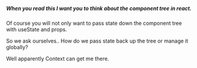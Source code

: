 ##### When you read this I want you to think about the component tree in react.

Of course you will not only want to pass state down the component tree with useState and props.

So we ask ourselves.. How do we pass state back up the tree or manage it globally?

Well apparently Context can get me there.